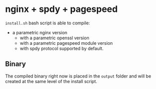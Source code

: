 # nginx + spdy + pagespeed #

`install.sh` bash script is able to compile:
- a parametric nginx version
	- with a parametric openssl version   
	- with a parametric pagespeed module version
	- with spdy protocol supported by default. 

## Binary ##

The compiled binary right now is placed in the `output` folder and will be created at the same level of the install script.